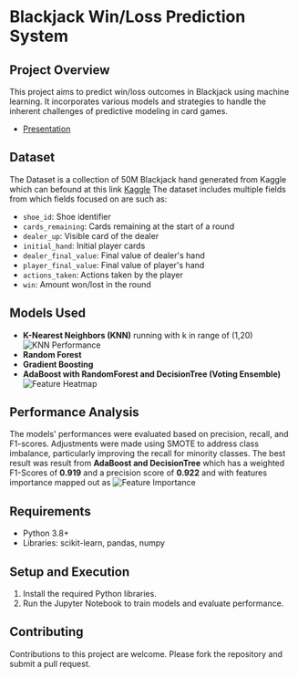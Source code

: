 # Blackjack Win/Loss Prediction System

## Project Overview
This project aims to predict win/loss outcomes in Blackjack using machine learning. It incorporates various models and strategies to handle the inherent challenges of predictive modeling in card games.
- [Presentation]([#](https://www.canva.com/design/DAGJaU41uoo/4KqLcouORYkJmv49p9Xq0Q/edit?utm_content=DAGJaU41uoo&utm_campaign=designshare&utm_medium=link2&utm_source=sharebutton))
## Dataset
The Dataset is a collection of 50M Blackjack hand generated from Kaggle which can befound at this link [Kaggle]([#](https://www.kaggle.com/datasets/dennisho/blackjack-hands))
The dataset includes multiple fields from which fields focused on are such as:
- `shoe_id`: Shoe identifier
- `cards_remaining`: Cards remaining at the start of a round
- `dealer_up`: Visible card of the dealer
- `initial_hand`: Initial player cards
- `dealer_final_value`: Final value of dealer's hand
- `player_final_value`: Final value of player's hand
- `actions_taken`: Actions taken by the player
- `win`: Amount won/lost in the round

## Models Used
- **K-Nearest Neighbors (KNN)** running with k in range of (1,20)
 ![KNN Performance](images/screenshot2.png "KNN Performance")
- **Random Forest**
- **Gradient Boosting**
- **AdaBoost with RandomForest and DecisionTree (Voting Ensemble)**
![Feature Heatmap](images/screenshot3.png "Feature Heatmap")

## Performance Analysis
The models' performances were evaluated based on precision, recall, and F1-scores. Adjustments were made using SMOTE to address class imbalance, particularly improving the recall for minority classes.
The best result was result from **AdaBoost and DecisionTree** which has a weighted F1-Scores of **0.919** and a precision score of **0.922** and with features importance mapped out as 
![Feature Importance](images/screenshot.png "Feature Importance_AdaBoost and Decision Tree")

## Requirements
- Python 3.8+
- Libraries: scikit-learn, pandas, numpy

## Setup and Execution
1. Install the required Python libraries.
2. Run the Jupyter Notebook to train models and evaluate performance.

## Contributing
Contributions to this project are welcome. Please fork the repository and submit a pull request.
